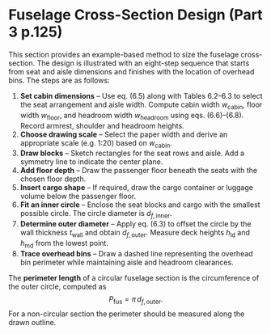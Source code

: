 # Fuselage Cross-Section Design (Part 3 p.125)

This section provides an example-based method to size the fuselage cross-section. The design is illustrated with an eight-step sequence that starts from seat and aisle dimensions and finishes with the location of overhead bins. The steps are as follows:

1. **Set cabin dimensions** – Use eq. (6.5) along with Tables 6.2–6.3 to select the seat arrangement and aisle width. Compute cabin width $w_{\text{cabin}}$, floor width $w_{\text{floor}}$, and headroom width $w_{\text{headroom}}$ using eqs. (6.6)–(6.8). Record armrest, shoulder and headroom heights.
2. **Choose drawing scale** – Select the paper width and derive an appropriate scale (e.g. 1:20) based on $w_{\text{cabin}}$.
3. **Draw blocks** – Sketch rectangles for the seat rows and aisle. Add a symmetry line to indicate the center plane.
4. **Add floor depth** – Draw the passenger floor beneath the seats with the chosen floor depth.
5. **Insert cargo shape** – If required, draw the cargo container or luggage volume below the passenger floor.
6. **Fit an inner circle** – Enclose the seat blocks and cargo with the smallest possible circle. The circle diameter is $d_{f,\text{inner}}$.
7. **Determine outer diameter** – Apply eq. (6.3) to offset the circle by the wall thickness $t_{\text{wall}}$ and obtain $d_{f,\text{outer}}$. Measure deck heights $h_{\text{ld}}$ and $h_{\text{md}}$ from the lowest point.
8. **Trace overhead bins** – Draw a dashed line representing the overhead bin perimeter while maintaining aisle and headroom clearances.

The **perimeter length** of a circular fuselage section is the circumference of the outer circle, computed as
$$P_{\text{fus}} = \pi\, d_{f,\text{outer}}.$$
For a non-circular section the perimeter should be measured along the drawn outline.
